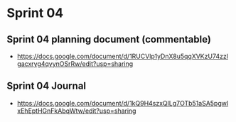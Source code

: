 # Sprint 04

## Sprint 04 planning document (commentable)

- https://docs.google.com/document/d/1RUCVlp1yDnX8u5qqXVKzU74zzlgacxryg4qyynOSrRw/edit?usp=sharing

## Sprint 04 Journal

- https://docs.google.com/document/d/1kQ9H4szxQlLg7OTb51aSA5pgwlxEhEptHGnFkAbqWtw/edit?usp=sharing